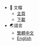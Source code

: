 * :blue_book: 文檔
    * [主頁](/)
    * [下載](/file_download.md)
* 🌏語言
    * [繁體中文](/README.md)
    * [English](/en-us)








